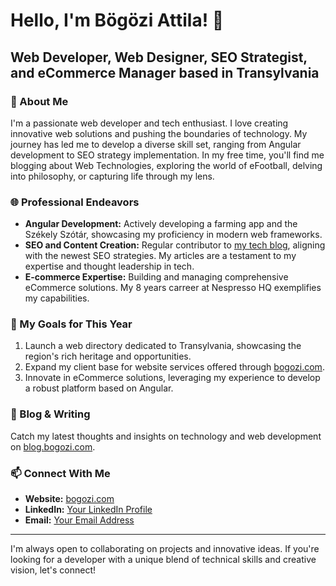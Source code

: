 # Hello, I'm Bögözi Attila! 👋

## Web Developer, Web Designer, SEO Strategist, and eCommerce Manager based in Transylvania

### 🚀 About Me
I'm a passionate web developer and tech enthusiast. I love creating innovative web solutions and pushing the boundaries of technology. My journey has led me to develop a diverse skill set, ranging from Angular development to SEO strategy implementation. In my free time, you'll find me blogging about Web Technologies, exploring the world of eFootball, delving into philosophy, or capturing life through my lens.

### 🌐 Professional Endeavors
- **Angular Development:** Actively developing a farming app and the Székely Szótár, showcasing my proficiency in modern web frameworks.
- **SEO and Content Creation:** Regular contributor to [my tech blog](https://blog.bogozi.com), aligning with the newest SEO strategies. My articles are a testament to my expertise and thought leadership in tech.
- **E-commerce Expertise:** Building and managing comprehensive eCommerce solutions. My 8 years carreer at Nespresso HQ exemplifies my capabilities.

### 💼 My Goals for This Year
1. Launch a web directory dedicated to Transylvania, showcasing the region's rich heritage and opportunities.
2. Expand my client base for website services offered through [bogozi.com](https://bogozi.com).
3. Innovate in eCommerce solutions, leveraging my experience to develop a robust platform based on Angular.

### 📝 Blog & Writing
Catch my latest thoughts and insights on technology and web development on [blog.bogozi.com](https://blog.bogozi.com).

### 📫 Connect With Me
- **Website:** [bogozi.com](https://bogozi.com)
- **LinkedIn:** [Your LinkedIn Profile](https://www.linkedin.com/in/attilabogozi/)
- **Email:** [Your Email Address](attila@bogozi.com)

---

I'm always open to collaborating on projects and innovative ideas. If you're looking for a developer with a unique blend of technical skills and creative vision, let's connect!

